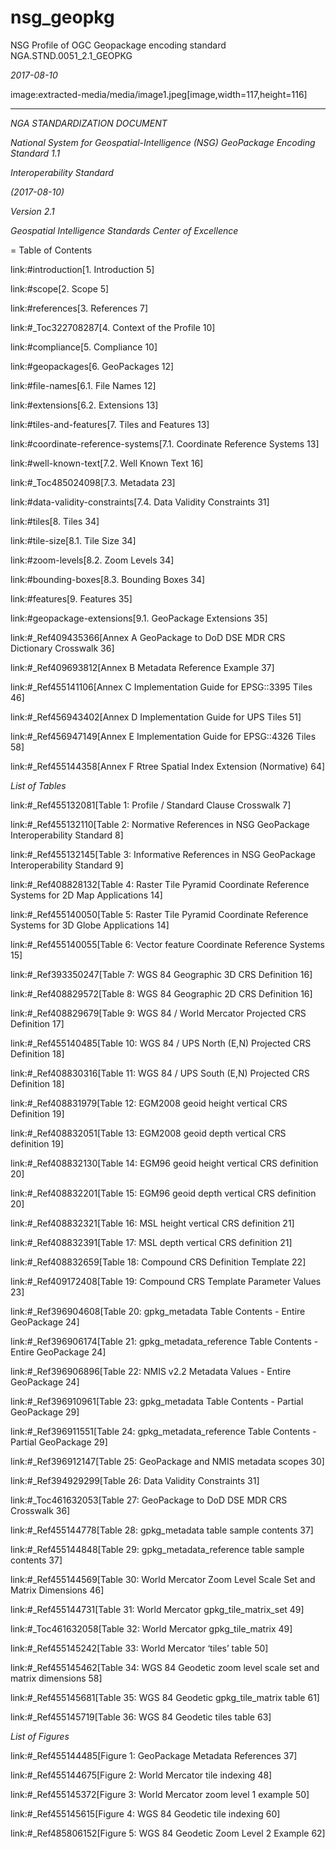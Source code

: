 # nsg_geopkg
NSG Profile of OGC Geopackage encoding standard
NGA.STND.0051_2.1_GEOPKG



*2017-08-10*



image:extracted-media/media/image1.jpeg[image,width=117,height=116]

___________________________________________________________________



*NGA STANDARDIZATION DOCUMENT*



*National System for Geospatial-Intelligence (NSG) GeoPackage Encoding Standard 1.1*



*Interoperability Standard*



*(2017-08-10)*



*Version 2.1*



*Geospatial Intelligence Standards Center of Excellence*



= Table of Contents



link:#introduction[1. Introduction 5]



link:#scope[2. Scope 5]



link:#references[3. References 7]



link:#_Toc322708287[4. Context of the Profile 10]



link:#compliance[5. Compliance 10]



link:#geopackages[6. GeoPackages 12]



link:#file-names[6.1. File Names 12]



link:#extensions[6.2. Extensions 13]



link:#tiles-and-features[7. Tiles and Features 13]



link:#coordinate-reference-systems[7.1. Coordinate Reference Systems 13]



link:#well-known-text[7.2. Well Known Text 16]



link:#_Toc485024098[7.3. Metadata 23]



link:#data-validity-constraints[7.4. Data Validity Constraints 31]



link:#tiles[8. Tiles 34]



link:#tile-size[8.1. Tile Size 34]



link:#zoom-levels[8.2. Zoom Levels 34]



link:#bounding-boxes[8.3. Bounding Boxes 34]



link:#features[9. Features 35]



link:#geopackage-extensions[9.1. GeoPackage Extensions 35]



link:#_Ref409435366[Annex A GeoPackage to DoD DSE MDR CRS Dictionary Crosswalk 36]



link:#_Ref409693812[Annex B Metadata Reference Example 37]



link:#_Ref455141106[Annex C Implementation Guide for EPSG::3395 Tiles 46]



link:#_Ref456943402[Annex D Implementation Guide for UPS Tiles 51]



link:#_Ref456947149[Annex E Implementation Guide for EPSG::4326 Tiles 58]



link:#_Ref455144358[Annex F Rtree Spatial Index Extension (Normative) 64]



*List of Tables*



link:#_Ref455132081[Table 1: Profile / Standard Clause Crosswalk 7]



link:#_Ref455132110[Table 2: Normative References in NSG GeoPackage Interoperability Standard 8]



link:#_Ref455132145[Table 3: Informative References in NSG GeoPackage Interoperability Standard 9]



link:#_Ref408828132[Table 4: Raster Tile Pyramid Coordinate Reference Systems for 2D Map Applications 14]



link:#_Ref455140050[Table 5: Raster Tile Pyramid Coordinate Reference Systems for 3D Globe Applications 14]



link:#_Ref455140055[Table 6: Vector feature Coordinate Reference Systems 15]



link:#_Ref393350247[Table 7: WGS 84 Geographic 3D CRS Definition 16]



link:#_Ref408829572[Table 8: WGS 84 Geographic 2D CRS Definition 16]



link:#_Ref408829679[Table 9: WGS 84 / World Mercator Projected CRS Definition 17]



link:#_Ref455140485[Table 10: WGS 84 / UPS North (E,N) Projected CRS Definition 18]



link:#_Ref408830316[Table 11: WGS 84 / UPS South (E,N) Projected CRS Definition 18]



link:#_Ref408831979[Table 12: EGM2008 geoid height vertical CRS Definition 19]



link:#_Ref408832051[Table 13: EGM2008 geoid depth vertical CRS definition 19]



link:#_Ref408832130[Table 14: EGM96 geoid height vertical CRS definition 20]



link:#_Ref408832201[Table 15: EGM96 geoid depth vertical CRS definition 20]



link:#_Ref408832321[Table 16: MSL height vertical CRS definition 21]



link:#_Ref408832391[Table 17: MSL depth vertical CRS definition 21]



link:#_Ref408832659[Table 18: Compound CRS Definition Template 22]



link:#_Ref409172408[Table 19: Compound CRS Template Parameter Values 23]



link:#_Ref396904608[Table 20: gpkg_metadata Table Contents - Entire GeoPackage 24]



link:#_Ref396906174[Table 21: gpkg_metadata_reference Table Contents - Entire GeoPackage 24]



link:#_Ref396906896[Table 22: NMIS v2.2 Metadata Values - Entire GeoPackage 24]



link:#_Ref396910961[Table 23: gpkg_metadata Table Contents - Partial GeoPackage 29]



link:#_Ref396911551[Table 24: gpkg_metadata_reference Table Contents - Partial GeoPackage 29]



link:#_Ref396912147[Table 25: GeoPackage and NMIS metadata scopes 30]



link:#_Ref394929299[Table 26: Data Validity Constraints 31]



link:#_Toc461632053[Table 27: GeoPackage to DoD DSE MDR CRS Crosswalk 36]



link:#_Ref455144778[Table 28: gpkg_metadata table sample contents 37]



link:#_Ref455144848[Table 29: gpkg_metadata_reference table sample contents 37]



link:#_Ref455144569[Table 30: World Mercator Zoom Level Scale Set and Matrix Dimensions 46]



link:#_Ref455144731[Table 31: World Mercator gpkg_tile_matrix_set 49]



link:#_Toc461632058[Table 32: World Mercator gpkg_tile_matrix 49]



link:#_Ref455145242[Table 33: World Mercator ‘tiles’ table 50]



link:#_Ref455145462[Table 34: WGS 84 Geodetic zoom level scale set and matrix dimensions 58]



link:#_Ref455145681[Table 35: WGS 84 Geodetic gpkg_tile_matrix table 61]



link:#_Ref455145719[Table 36: WGS 84 Geodetic tiles table 63]



*List of Figures*



link:#_Ref455144485[Figure 1: GeoPackage Metadata References 37]



link:#_Ref455144675[Figure 2: World Mercator tile indexing 48]



link:#_Ref455145372[Figure 3: World Mercator zoom level 1 example 50]



link:#_Ref455145615[Figure 4: WGS 84 Geodetic tile indexing 60]



link:#_Ref485806152[Figure 5: WGS 84 Geodetic Zoom Level 2 Example 62]
